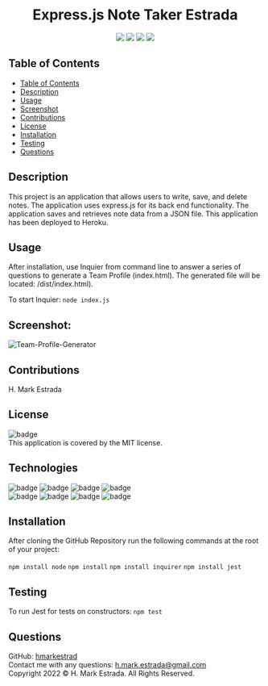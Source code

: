 <h1 align="center">Express.js Note Taker Estrada</h1>

<p align="center">
<img src="https://img.shields.io/github/repo-size/hmarkestrad/Note-Taker-Estrada"/>
<img src="https://img.shields.io/github/languages/top/hmarkestrad/Note-Taker-Estrada"/>
<img src="https://img.shields.io/github/issues/hmarkestrad/Note-Taker-Estrada"/>
<img src="https://img.shields.io/github/last-commit/hmarkestrad/Note-Taker-Estrada"/>
</p>
  
## Table of Contents
- [Table of Contents](#table-of-contents)
- [Description](#description)
- [Usage](#usage)
- [Screenshot](#screenshot)
- [Contributions](#contributions)
- [License](#license)
- [Installation](#installation)
- [Testing](#testing)
- [Questions](#questions)
  
## Description
This project is an application that allows users to write, save, and delete notes. The application uses express.js for its back end functionality. The application saves and retrieves note data from a JSON file. This application has been deployed to Heroku.  
  
## Usage
After installation, use Inquier from command line to answer a series of questions to generate a Team Profile (index.html). The generated file will be located: /dist/index.html).  
  
To start Inquier: `node index.js`
  
## Screenshot:  
![Team-Profile-Generator](assets/image/samplepage.png)  
  
## Contributions
H. Mark Estrada
  
## License
![badge](https://img.shields.io/badge/license-MIT-brightgreen)<br>
This application is covered by the MIT license. 
  
## Technologies
![badge](https://img.shields.io/badge/Javascript-blue)
![badge](https://img.shields.io/badge/jQuery-blue)
![badge](https://img.shields.io/badge/-node.js-blue)
![badge](https://img.shields.io/badge/-inquirer-blue)</br>
![badge](https://img.shields.io/badge/-screencastify-blue)
![badge](https://img.shields.io/badge/-json-blue)
![badge](https://img.shields.io/badge/-html5-blue)
![badge](https://img.shields.io/badge/-css-blue)
  
## Installation
After cloning the GitHub Repository run the following commands at the root of your project:<br>  
`npm install node` `npm install` `npm install inquirer` `npm install jest` <br>  
  
## Testing
To run Jest for tests on constructors: `npm test`  
  
## Questions
GitHub: [hmarkestrad](https://github.com/hmarkestrad)<br>
Contact me with any questions: h.mark.estrada@gmail.com<br>
Copyright 2022 © H. Mark Estrada. All Rights Reserved.<br>
